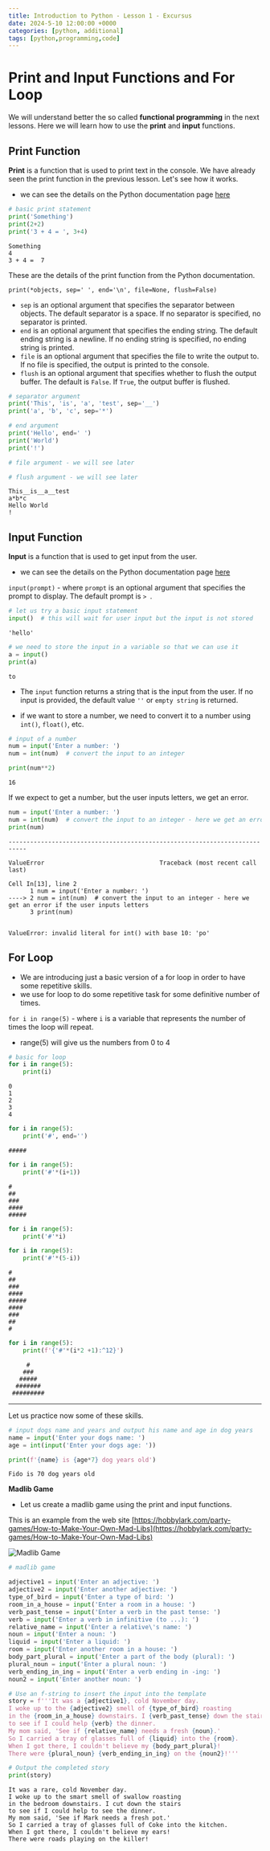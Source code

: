 ```yaml
---
title: Introduction to Python - Lesson 1 - Excursus
date: 2024-5-10 12:00:00 +0000
categories: [python, additional]
tags: [python,programming,code]
---
```


# Print and Input Functions and For Loop

We will understand better the so called **functional programming** in the next lessons. Here we will learn how to use the **print** and **input** functions.

## Print Function

**Print** is a function that is used to print text in the console. We have already seen the print function in the previous lesson. Let's see how it works.

- we can see the details on the Python documentation page [here](https://docs.python.org/3/library/functions.html#print)


```python
# basic print statement
print('Something')
print(2+2)
print('3 + 4 = ', 3+4)
```

    Something
    4
    3 + 4 =  7


These are the details of the print function from the Python documentation.

`print(*objects, sep=' ', end='\n', file=None, flush=False)`

- `sep` is an optional argument that specifies the separator between objects. The default separator is a space. If no separator is specified, no separator is printed.
- `end` is an optional argument that specifies the ending string. The default ending string is a newline. If no ending string is specified, no ending string is printed.
- `file` is an optional argument that specifies the file to write the output to. If no file is specified, the output is printed to the console.
- `flush` is an optional argument that specifies whether to flush the output buffer. The default is `False`. If `True`, the output buffer is flushed.



```python
# separator argument
print('This', 'is', 'a', 'test', sep='__')
print('a', 'b', 'c', sep='*')

# end argument
print('Hello', end=' ')
print('World')
print('!')

# file argument - we will see later

# flush argument - we will see later
```

    This__is__a__test
    a*b*c
    Hello World
    !


## Input Function

**Input** is a function that is used to get input from the user.

- we can see the details on the Python documentation page [here](https://docs.python.org/3/library/functions.html#input)

`input(prompt)` - where `prompt` is an optional argument that specifies the prompt to display. The default prompt is `> `.


```python
# let us try a basic input statement
input()  # this will wait for user input but the input is not stored
```




    'hello'




```python
# we need to store the input in a variable so that we can use it
a = input()
print(a)
```

    to


- The `input` function returns a string that is the input from the user. If no input is provided, the default value `''` or `empty string` is returned.

- if we want to store a number, we need to convert it to a number using `int()`, `float()`, etc.


```python
# input of a number
num = input('Enter a number: ')
num = int(num)  # convert the input to an integer

print(num**2)
```

    16


If we expect to get a number, but the user inputs letters, we get an error.


```python
num = input('Enter a number: ')
num = int(num)  # convert the input to an integer - here we get an error if the user inputs letters
print(num)
```


    ---------------------------------------------------------------------------

    ValueError                                Traceback (most recent call last)

    Cell In[13], line 2
          1 num = input('Enter a number: ')
    ----> 2 num = int(num)  # convert the input to an integer - here we get an error if the user inputs letters
          3 print(num)


    ValueError: invalid literal for int() with base 10: 'po'


## For Loop

- We are introducing just a basic version of a for loop in order to have some repetitive skills.
- we use for loop to do some repetitive task for some definitive number of times.

`for i in range(5)` - where `i` is a variable that represents the number of times the loop will repeat.
- range(5) will give us the numbers from 0 to 4


```python
# basic for loop
for i in range(5):
    print(i)
```

    0
    1
    2
    3
    4



```python
for i in range(5):
    print('#', end='')
```

    #####


```python
for i in range(5):
    print('#'*(i+1))
```

    #
    ##
    ###
    ####
    #####



```python
for i in range(5):
    print('#'*i)

for i in range(5):
    print('#'*(5-i))
```

    
    #
    ##
    ###
    ####
    #####
    ####
    ###
    ##
    #



```python
for i in range(5):
    print(f'{'#'*(i*2 +1):^12}')
```

         #      
        ###     
       #####    
      #######   
     #########  


---

Let us practice now some of these skills.


```python
# input dogs name and years and output his name and age in dog years
name = input('Enter your dogs name: ')
age = int(input('Enter your dogs age: '))

print(f'{name} is {age*7} dog years old')
```

    Fido is 70 dog years old


**Madlib Game**

- Let us create a madlib game using the print and input functions.

This is an example from the web site [https://hobbylark.com/party-games/How-to-Make-Your-Own-Mad-Libs](https://hobbylark.com/party-games/How-to-Make-Your-Own-Mad-Libs)

![Madlib Game](../assets/img/madlib.webp)


```python
# madlib game 

adjective1 = input('Enter an adjective: ')
adjective2 = input('Enter another adjective: ')
type_of_bird = input('Enter a type of bird: ')
room_in_a_house = input('Enter a room in a house: ')
verb_past_tense = input('Enter a verb in the past tense: ')
verb = input('Enter a verb in infinitive (to ...): ')
relative_name = input('Enter a relative\'s name: ')
noun = input('Enter a noun: ')
liquid = input('Enter a liquid: ')
room = input('Enter another room in a house: ')
body_part_plural = input('Enter a part of the body (plural): ')
plural_noun = input('Enter a plural noun: ')
verb_ending_in_ing = input('Enter a verb ending in -ing: ')
noun2 = input('Enter another noun: ')

# Use an f-string to insert the input into the template
story = f'''It was a {adjective1}, cold November day.
I woke up to the {adjective2} smell of {type_of_bird} roasting
in the {room_in_a_house} downstairs. I {verb_past_tense} down the stairs
to see if I could help {verb} the dinner.
My mom said, 'See if {relative_name} needs a fresh {noun}.'
So I carried a tray of glasses full of {liquid} into the {room}.
When I got there, I couldn't believe my {body_part_plural}!
There were {plural_noun} {verb_ending_in_ing} on the {noun2}!'''

# Output the completed story
print(story)

```

    It was a rare, cold November day.
    I woke up to the smart smell of swallow roasting
    in the bedroom downstairs. I cut down the stairs
    to see if I could help to see the dinner.
    My mom said, 'See if Mark needs a fresh pot.'
    So I carried a tray of glasses full of Coke into the kitchen.
    When I got there, I couldn't believe my ears!
    There were roads playing on the killer!



```python

```
